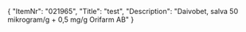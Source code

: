 {
  "ItemNr": "021965",
  "Title": "test",
  "Description": "Daivobet, salva 50 mikrogram/g + 0,5 mg/g Orifarm AB"
}